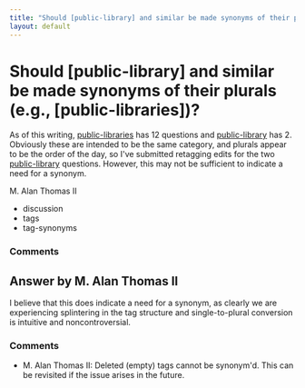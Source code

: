 ```yaml
---
title: "Should [public-library] and similar be made synonyms of their plurals (e.g., [public-libraries])?"
layout: default
---
```

Should [public-library] and similar be made synonyms of their plurals (e.g., [public-libraries])?
=====================
As of this writing,
[public-libraries](http://libraries.stackexchange.com/questions/tagged/public-libraries "show questions tagged 'public-libraries'")
has 12 questions and
[public-library](http://libraries.stackexchange.com/questions/tagged/public-library "show questions tagged 'public-library'")
has 2. Obviously these are intended to be the same category, and plurals
appear to be the order of the day, so I've submitted retagging edits for
the two
[public-library](http://libraries.stackexchange.com/questions/tagged/public-library "show questions tagged 'public-library'")
questions. However, this may not be sufficient to indicate a need for a
synonym.

M. Alan Thomas II

<ul class="tags"><li class="tag">discussion</li><li class="tag">tags</li><li class="tag">tag-synonyms</li></ul>

### Comments ###


Answer by M. Alan Thomas II
----------------
I believe that this does indicate a need for a synonym, as clearly we
are experiencing splintering in the tag structure and single-to-plural
conversion is intuitive and noncontroversial.

### Comments ###
* M. Alan Thomas II: Deleted (empty) tags cannot be synonym'd. This can be revisited if the
issue arises in the future.

